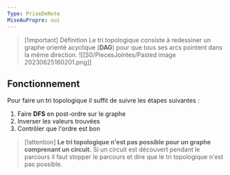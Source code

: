 ```yaml
---
Type: PriseDeNote
MiseAuPropre: oui
---
```


>[!important] Définition
>Le tri topologique consiste à redessiner un graphe orienté acyclique (**DAG**) pour que tous ses arcs pointent dans la même direction.
![[S0/PiecesJointes/Pasted image 20230625160201.png]]

## Fonctionnement
Pour faire un tri topologique il suffit de suivre les étapes suivantes : 
1. Faire **DFS** en post-ordre sur le graphe
2. Inverser les valeurs trouvées
3. Contrôler que l'ordre est bon

>[!attention]
>**Le tri topologique n'est pas possible pour un graphe comprenant un circuit.** Si un circuit est découvert pendant le parcours il faut stopper le parcours et dire que le tri topologique n'est pas possible.

